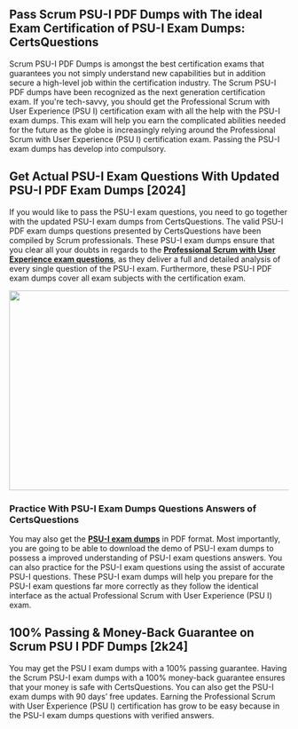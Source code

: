 <h2>Pass Scrum PSU-I PDF Dumps with The ideal Exam Certification of PSU-I Exam Dumps: CertsQuestions</h2>
<p>Scrum PSU-I PDF Dumps is amongst the best certification exams that guarantees you not simply understand new capabilities but in addition secure a high-level job within the certification industry. The Scrum PSU-I PDF dumps have been recognized as the next generation certification exam. If you're tech-savvy, you should get the Professional Scrum with User Experience (PSU I) certification exam with all the help with the PSU-I exam dumps. This exam will help you earn the complicated abilities needed for the future as the globe is increasingly relying around the Professional Scrum with User Experience (PSU I) certification exam. Passing the PSU-I exam dumps has develop into compulsory.</p>
<h2>Get Actual PSU-I Exam Questions With Updated PSU-I PDF Exam Dumps [2024]</h2>
<p>If you would like to pass the PSU-I exam questions, you need to go together with the updated PSU-I exam dumps from CertsQuestions. The valid PSU-I PDF exam dumps questions presented by CertsQuestions have been compiled by Scrum professionals. These PSU-I exam dumps ensure that you clear all your doubts in regards to the <strong><a href="https://www.certsquestions.com/professional-scrum-with-user-experience-certification.html">Professional Scrum with User Experience exam questions</a></strong>, as they deliver a full and detailed analysis of every single question of the PSU-I exam. Furthermore, these PSU-I PDF exam dumps cover all exam subjects with the certification exam.</p>
<p><img style="display: block; margin-left: auto; margin-right: auto;" src="https://i.imgur.com/53zZ4Bb.png" alt="" width="720" height="360" /></p>
<h3>Practice With PSU-I Exam Dumps Questions Answers of CertsQuestions</h3>
<p>You may also get the <a href="https://www.certsquestions.com/PSU-I-pdf-dumps.html"><strong>PSU-I exam dumps</strong></a> in PDF format. Most importantly, you are going to be able to download the demo of PSU-I exam dumps to possess a improved understanding of PSU-I exam questions answers. You can also practice for the PSU-I exam questions using the assist of accurate PSU-I questions. These PSU-I exam dumps will help you prepare for the PSU-I exam questions far more correctly as they follow the identical interface as the actual Professional Scrum with User Experience (PSU I) exam.</p>
<h2>100% Passing &amp; Money-Back Guarantee on Scrum PSU I PDF Dumps [2k24]</h2>
<p>You may get the PSU I exam dumps with a 100% passing guarantee. Having the Scrum PSU-I exam dumps with a 100% money-back guarantee ensures that your money is safe with CertsQuestions. You can also get the PSU-I exam dumps with 90 days&rsquo; free updates. Earning the Professional Scrum with User Experience (PSU I) certification has grow to be easy because in the PSU-I exam dumps questions with verified answers.</p>
